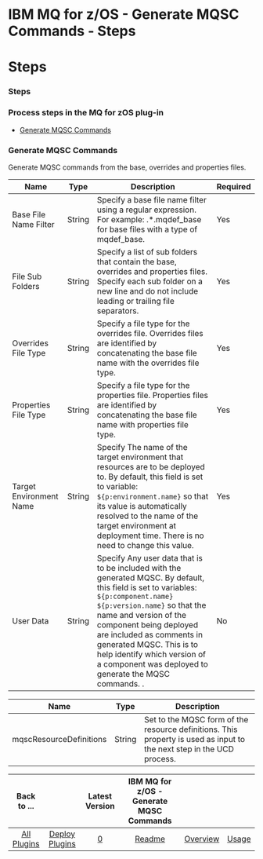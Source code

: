 
IBM MQ for z/OS - Generate MQSC Commands - Steps
================================================

# Steps



### Steps




 



### Process steps in the MQ for zOS plug-in


* [Generate MQSC Commands](#generate_mqsc_commands)




### Generate MQSC Commands


Generate MQSC commands from the base, overrides and properties files.









| **Name** | **Type** | **Description** | **Required** |
| --- | --- | --- | --- |
| Base File Name Filter | String | Specify a base file name filter using a regular expression. For example: .\*.mqdef\_base for base files with a type of mqdef\_base. | Yes |
| File Sub Folders | String | Specify a list of sub folders that contain the base, overrides and properties files. Specify each sub folder on a new line and do not include leading or trailing file separators. | Yes |
| Overrides File Type | String | Specify a file type for the overrides file. Overrides files are identified by concatenating the base file name with the overrides file type. | Yes |
| Properties File Type | String | Specify a file type for the properties file. Properties files are identified by concatenating the base file name with properties file type. | Yes |
| Target Environment Name | String | Specify The name of the target environment that resources are to be deployed to. By default, this field is set to variable: ``${p:environment.name}`` so that its value is automatically resolved to the name of the target environment at deployment time. There is no need to change this value. | Yes |
| User Data | String | Specify Any user data that is to be included with the generated MQSC. By default, this field is set to variables: ``${p:component.name}`` ``${p:version.name}`` so that the name and version of the component being deployed are included as comments in generated MQSC. This is to help identify which version of a component was deployed to generate the MQSC commands. . | No |








| **Name** | **Type** | **Description** |
| --- | --- | --- |
| mqscResourceDefinitions | String | Set to the MQSC form of the resource definitions. This property is used as input to the next step in the UCD process. |





|Back to ...||Latest Version|IBM MQ for z/OS - Generate MQSC Commands |||
| :---: | :---: | :---: | :---: | :---: | :---: |
|[All Plugins](../../index.md)|[Deploy Plugins](../README.md)|[0]()|[Readme](README.md)|[Overview](overview.md)|[Usage](usage.md)|
